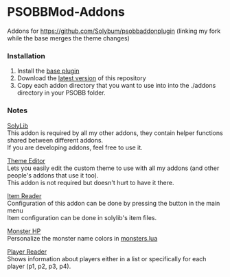 # PSOBBMod-Addons
Addons for https://github.com/Solybum/psobbaddonplugin (linking my fork while the base merges the theme changes) 

### Installation  
1. Install the [base plugin](https://github.com/Solybum/psobbaddonplugin)
2. Download the [latest version](https://github.com/Solybum/PSOBBMod-Addons/archive/master.zip) of this repository
3. Copy each addon directory that you want to use into into the ./addons directory in your PSOBB folder.

### Notes  
[SolyLib](https://github.com/Solybum/PSOBBMod-Addons/tree/master/solylib)  
This addon is required by all my other addons, they contain helper functions shared between different addons.  
If you are developing addons, feel free to use it.  
  
[Theme Editor](https://github.com/Solybum/PSOBBMod-Addons/tree/master/Theme%20Editor)  
Lets you easily edit the custom theme to use with all my addons (and other people's addons that use it too).  
This addon is not required but doesn't hurt to have it there.
  
[Item Reader](https://github.com/Solybum/PSOBBMod-Addons/tree/master/Item%20Reader)  
Configuration of this addon can be done by pressing the button in the main menu  
Item configuration can be done in solylib's item files.  
  
[Monster HP](https://github.com/Solybum/PSOBBMod-Addons/tree/master/Monster%20HP)  
Personalize the monster name colors in [monsters.lua](https://github.com/Solybum/PSOBBMod-Addons/blob/master/Monster%20HP/monsters.lua)  
  
[Player Reader](https://github.com/Solybum/PSOBBMod-Addons/tree/master/Player%20Reader)  
Shows information about players either in a list or specifically for each player (p1, p2, p3, p4).  
